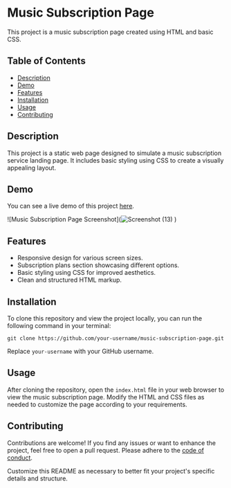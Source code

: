 
# Music Subscription Page

This project is a music subscription page created using HTML and basic CSS.

## Table of Contents

- [Description](#description)
- [Demo](#demo)
- [Features](#features)
- [Installation](#installation)
- [Usage](#usage)
- [Contributing](#contributing)


## Description

This project is a static web page designed to simulate a music subscription service landing page. It includes basic styling using CSS to create a visually appealing layout.

## Demo

You can see a live demo of this project [here](https://vishnu899.github.io/music__subscription-page/).

![Music Subscription Page Screenshot](![Screenshot (13)](https://github.com/vishnu899/music__subscription-page/assets/173874095/5f9d5752-688a-411c-a036-faa3df322e2f)
)

## Features

- Responsive design for various screen sizes.
- Subscription plans section showcasing different options.
- Basic styling using CSS for improved aesthetics.
- Clean and structured HTML markup.

## Installation

To clone this repository and view the project locally, you can run the following command in your terminal:

```
git clone https://github.com/your-username/music-subscription-page.git
```

Replace `your-username` with your GitHub username.

## Usage

After cloning the repository, open the `index.html` file in your web browser to view the music subscription page. Modify the HTML and CSS files as needed to customize the page according to your requirements.

## Contributing

Contributions are welcome! If you find any issues or want to enhance the project, feel free to open a pull request. Please adhere to the [code of conduct](CODE_OF_CONDUCT.md).


Customize this README as necessary to better fit your project's specific details and structure.
